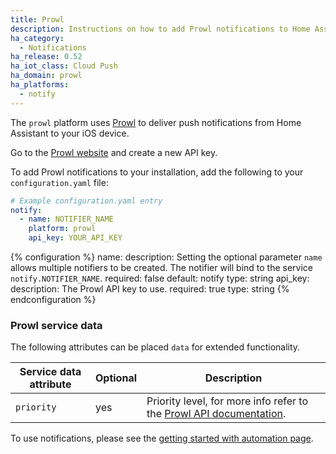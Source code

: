 ```yaml
---
title: Prowl
description: Instructions on how to add Prowl notifications to Home Assistant.
ha_category:
  - Notifications
ha_release: 0.52
ha_iot_class: Cloud Push
ha_domain: prowl
ha_platforms:
  - notify
---
```


The `prowl` platform uses [Prowl](https://www.prowlapp.com/) to deliver push notifications from Home Assistant to your iOS device.

Go to the [Prowl website](https://www.prowlapp.com/) and create a new API key.

To add Prowl notifications to your installation, add the following to your `configuration.yaml` file:

```yaml
# Example configuration.yaml entry
notify:
  - name: NOTIFIER_NAME
    platform: prowl
    api_key: YOUR_API_KEY
```

{% configuration %}
name:
  description: Setting the optional parameter `name` allows multiple notifiers to be created. The notifier will bind to the service `notify.NOTIFIER_NAME`.
  required: false
  default: notify
  type: string
api_key:
  description: The Prowl API key to use.
  required: true
  type: string
{% endconfiguration %}

### Prowl service data

The following attributes can be placed `data` for extended functionality.

| Service data attribute | Optional | Description |
| ---------------------- | -------- | ----------- |
| `priority`             |      yes | Priority level, for more info refer to the [Prowl API documentation](https://www.prowlapp.com/api.php#add). |

To use notifications, please see the [getting started with automation page](/getting-started/automation/).
